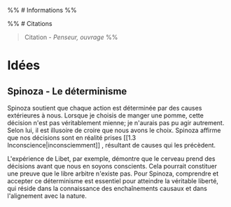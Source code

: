 %% # Informations %%

%% # Citations

> Citation - _Penseur, ouvrage_
> %%

# Idées

## Spinoza - Le déterminisme

Spinoza soutient que chaque action est déterminée par des causes extérieures à nous. Lorsque je choisis de manger une pomme, cette décision n'est pas véritablement mienne; je n'aurais pas pu agir autrement. Selon lui, il est illusoire de croire que nous avons le choix. Spinoza affirme que nos décisions sont en réalité prises [[1.3 Inconscience|inconsciemment]] , résultant de causes qui les précèdent.

L'expérience de Libet, par exemple, démontre que le cerveau prend des décisions avant que nous en soyons conscients. Cela pourrait constituer une preuve que le libre arbitre n'existe pas. Pour Spinoza, comprendre et accepter ce déterminisme est essentiel pour atteindre la véritable liberté, qui réside dans la connaissance des enchaînements causaux et dans l'alignement avec la nature.
